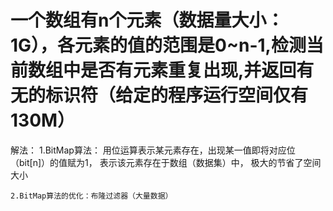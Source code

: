 # 一个数组有n个元素（数据量大小：1G），各元素的值的范围是0~n-1,检测当前数组中是否有元素重复出现,并返回有无的标识符（给定的程序运行空间仅有130M）
解法：
    1.BitMap算法：
    用位运算表示某元素存在，出现某一值即将对应位（bit[n]）的值赋为1，
    表示该元素存在于数组（数据集）中，    极大的节省了空间大小

    2.BitMap算法的优化：布隆过滤器（大量数据）